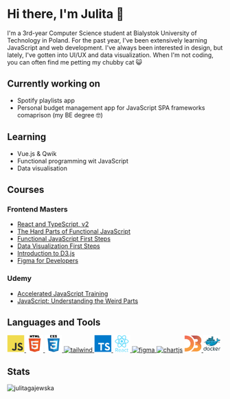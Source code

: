 <h1>Hi there, I'm Julita 👋 </h1>
<!-- Introduction -->
I'm a 3rd-year Computer Science student at Bialystok University of Technology in Poland. For the past year, I've been extensively learning JavaScript and web development. I've always been interested in design, but lately, I've gotten into UI/UX and data visualization. When I'm not coding, you can often find me petting my chubby cat 😺 </br>

<!-- Currently working on -->
<h2 align="left">Currently working on</h2>
<ul>
  <li> Spotify playlists app </li>
  <li> Personal budget management app for JavaScript SPA frameworks comaprison (my BE degree 🤓) </li>
</ul>

<!-- Currently learning -->
<h2 align="left">Learning</h2>
<ul>
  <li> Vue.js & Qwik </li>
  <li> Functional programming wit JavaScript </li>
  <li> Data visualisation </li>
</ul>

<!-- Courses -->
<h2 align="left">Courses</h2>
<h3 align="left">Frontend Masters</h3>
<ul>
  <li> <a href="https://frontendmasters.com/courses/react-typescript-v2/"> React and TypeScript, v2 <a/> </li>
  <li> <a href="https://frontendmasters.com/courses/functional-js-fundamentals/"> The Hard Parts of Functional JavaScript <a/> </li>
  <li> <a href="https://frontendmasters.com/courses/functional-first-steps/"> Functional JavaScript First Steps <a/> </li>
  <li> <a href="https://frontendmasters.com/courses/data-visualization/"> Data Visualization First Steps <a/> </li>
  <li> <a href="https://frontendmasters.com/courses/d3/"> Introduction to D3.js <a/> </li>
  <li> <a href="https://frontendmasters.com/courses/figma/"> Figma for Developers <a/> </li>
</ul>

<h3 align="left">Udemy</h3>
<ul>
  <li> <a href="https://www.udemy.com/course/javascript-bootcamp-2016/"> Accelerated JavaScript Training <a/> </li>
  <li> <a href="https://www.udemy.com/course/understand-javascript/"> JavaScript: Understanding the Weird Parts <a/> </li>
</ul>

<!-- Technologies -->
<h2 align="left">Languages and Tools</h2>
<p align="left">
  <a href="https://developer.mozilla.org/en-US/docs/Web/JavaScript" target="_blank" rel="noreferrer"> <img src="https://raw.githubusercontent.com/devicons/devicon/master/icons/javascript/javascript-original.svg" alt="javascript" width="40" height="40"/> </a>
    <a href="https://www.w3.org/html/" target="_blank" rel="noreferrer"> <img src="https://raw.githubusercontent.com/devicons/devicon/master/icons/html5/html5-original-wordmark.svg" alt="html5" width="40" height="40"/> </a>
  <a href="https://www.w3schools.com/css/" target="_blank" rel="noreferrer"> <img src="https://raw.githubusercontent.com/devicons/devicon/master/icons/css3/css3-original-wordmark.svg" alt="css3" width="40" height="40"/> </a>
  <a href="https://tailwindcss.com/" target="_blank" rel="noreferrer"> <img src="https://www.vectorlogo.zone/logos/tailwindcss/tailwindcss-icon.svg" alt="tailwind" width="40" height="40"/> </a>
  <a href="https://www.typescriptlang.org/" target="_blank" rel="noreferrer"> <img src="https://raw.githubusercontent.com/devicons/devicon/master/icons/typescript/typescript-original.svg" alt="typescript" width="40" height="40"/> </a>
  <a href="https://reactjs.org/" target="_blank" rel="noreferrer"> <img src="https://raw.githubusercontent.com/devicons/devicon/master/icons/react/react-original-wordmark.svg" alt="react" width="40" height="40"/> </a>
  <a href="https://www.figma.com/" target="_blank" rel="noreferrer"> <img src="https://www.vectorlogo.zone/logos/figma/figma-icon.svg" alt="figma" width="40" height="40"/> </a>
  <a href="https://www.chartjs.org" target="_blank" rel="noreferrer"> <img src="https://www.chartjs.org/media/logo-title.svg" alt="chartjs" width="40" height="40"/></a>
  <a href="https://d3js.org/" target="_blank" rel="noreferrer"> <img src="https://raw.githubusercontent.com/devicons/devicon/master/icons/d3js/d3js-original.svg" alt="d3js" width="40" height="40"/> </a>
  <a href="https://www.docker.com/" target="_blank" rel="noreferrer"> <img src="https://raw.githubusercontent.com/devicons/devicon/master/icons/docker/docker-original-wordmark.svg" alt="docker" width="40" height="40"/> </a>
</p>

 
<!-- Stats -->
<h2 align="left">Stats</h2>
<section><img align="left" src="https://github-readme-stats.vercel.app/api/top-langs?username=julitagajewska&show_icons=true&theme=onedark&locale=en&layout=compact" alt="julitagajewska" /></section>
